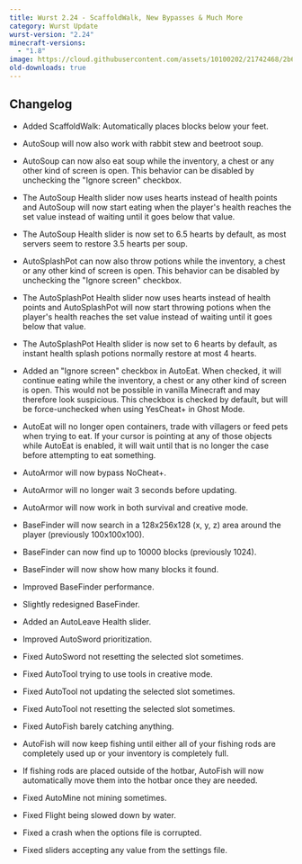 ```yaml
---
title: Wurst 2.24 - ScaffoldWalk, New Bypasses & Much More
category: Wurst Update
wurst-version: "2.24"
minecraft-versions:
  - "1.8"
image: https://cloud.githubusercontent.com/assets/10100202/21742468/2b62acea-d4f0-11e6-8cfb-a9d3cc620e96.jpg
old-downloads: true
---
```

## Changelog

- Added ScaffoldWalk: Automatically places blocks below your feet.

- AutoSoup will now also work with rabbit stew and beetroot soup.

- AutoSoup can now also eat soup while the inventory, a chest or any other kind of screen is open. This behavior can be disabled by unchecking the "Ignore screen" checkbox.

- The AutoSoup Health slider now uses hearts instead of health points and AutoSoup will now start eating when the player's health reaches the set value instead of waiting until it goes below that value.

- The AutoSoup Health slider is now set to 6.5 hearts by default, as most servers seem to restore 3.5 hearts per soup.

- AutoSplashPot can now also throw potions while the inventory, a chest or any other kind of screen is open. This behavior can be disabled by unchecking the "Ignore screen" checkbox.

- The AutoSplashPot Health slider now uses hearts instead of health points and AutoSplashPot will now start throwing potions when the player's health reaches the set value instead of waiting until it goes below that value.

- The AutoSplashPot Health slider is now set to 6 hearts by default, as instant health splash potions normally restore at most 4 hearts.

- Added an "Ignore screen" checkbox in AutoEat. When checked, it will continue eating while the inventory, a chest or any other kind of screen is open. This would not be possible in vanilla Minecraft and may therefore look suspicious. This checkbox is checked by default, but will be force-unchecked when using YesCheat+ in Ghost Mode.

- AutoEat will no longer open containers, trade with villagers or feed pets when trying to eat. If your cursor is pointing at any of those objects while AutoEat is enabled, it will wait until that is no longer the case before attempting to eat something.

- AutoArmor will now bypass NoCheat+.

- AutoArmor will no longer wait 3 seconds before updating.

- AutoArmor will now work in both survival and creative mode.

- BaseFinder will now search in a 128x256x128 (x, y, z) area around the player (previously 100x100x100).

- BaseFinder can now find up to 10000 blocks (previously 1024).

- BaseFinder will now show how many blocks it found.

- Improved BaseFinder performance.

- Slightly redesigned BaseFinder.

- Added an AutoLeave Health slider.

- Improved AutoSword prioritization.

- Fixed AutoSword not resetting the selected slot sometimes.

- Fixed AutoTool trying to use tools in creative mode.

- Fixed AutoTool not updating the selected slot sometimes.

- Fixed AutoTool not resetting the selected slot sometimes.

- Fixed AutoFish barely catching anything.

- AutoFish will now keep fishing until either all of your fishing rods are completely used up or your inventory is completely full.

- If fishing rods are placed outside of the hotbar, AutoFish will now automatically move them into the hotbar once they are needed.

- Fixed AutoMine not mining sometimes.

- Fixed Flight being slowed down by water.

- Fixed a crash when the options file is corrupted.

- Fixed sliders accepting any value from the settings file.
